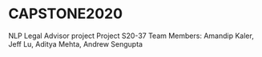 # CAPSTONE2020
NLP Legal Advisor project
Project S20-37
Team Members: Amandip Kaler, Jeff Lu, Aditya Mehta, Andrew Sengupta
